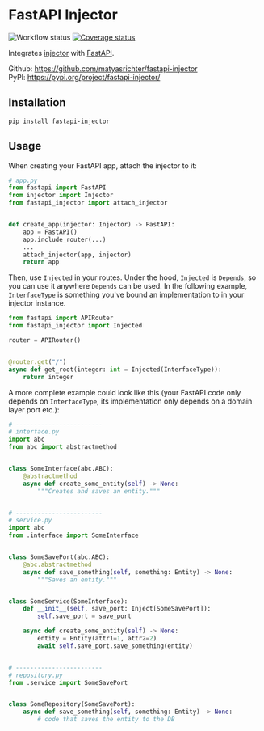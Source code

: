 # FastAPI Injector

![Workflow status](https://github.com/matyasrichter/fastapi-injector/actions/workflows/build.yml/badge.svg?branch=main)
[![Coverage status](https://coveralls.io/repos/github/matyasrichter/fastapi-injector/badge.svg)](https://coveralls.io/github/matyasrichter/fastapi-injector?branch=main)

Integrates [injector](https://github.com/alecthomas/injector) with [FastAPI](https://github.com/tiangolo/fastapi).

Github: https://github.com/matyasrichter/fastapi-injector  
PyPI: https://pypi.org/project/fastapi-injector/

## Installation

```shell
pip install fastapi-injector
```

## Usage

When creating your FastAPI app, attach the injector to it:

```python
# app.py
from fastapi import FastAPI
from injector import Injector
from fastapi_injector import attach_injector


def create_app(injector: Injector) -> FastAPI:
    app = FastAPI()
    app.include_router(...)
    ...
    attach_injector(app, injector)
    return app
```

Then, use `Injected` in your routes. Under the hood, `Injected` is `Depends`, so you can use it anywhere `Depends` can be used. In the following example, `InterfaceType` is
something you've bound an implementation to in your injector instance.

```python
from fastapi import APIRouter
from fastapi_injector import Injected

router = APIRouter()


@router.get("/")
async def get_root(integer: int = Injected(InterfaceType)):
    return integer
```

A more complete example could look like this (your FastAPI code only depends on `InterfaceType`,
its implementation only depends on a domain layer port etc.):

```python
# ------------------------
# interface.py
import abc
from abc import abstractmethod


class SomeInterface(abc.ABC):
    @abstractmethod
    async def create_some_entity(self) -> None:
        """Creates and saves an entity."""


# ------------------------
# service.py
import abc
from .interface import SomeInterface


class SomeSavePort(abc.ABC):
    @abc.abstractmethod
    async def save_something(self, something: Entity) -> None:
        """Saves an entity."""


class SomeService(SomeInterface):
    def __init__(self, save_port: Inject[SomeSavePort]):
        self.save_port = save_port

    async def create_some_entity(self) -> None:
        entity = Entity(attr1=1, attr2=2)
        await self.save_port.save_something(entity)


# ------------------------
# repository.py
from .service import SomeSavePort


class SomeRepository(SomeSavePort):
    async def save_something(self, something: Entity) -> None:
        # code that saves the entity to the DB
```
